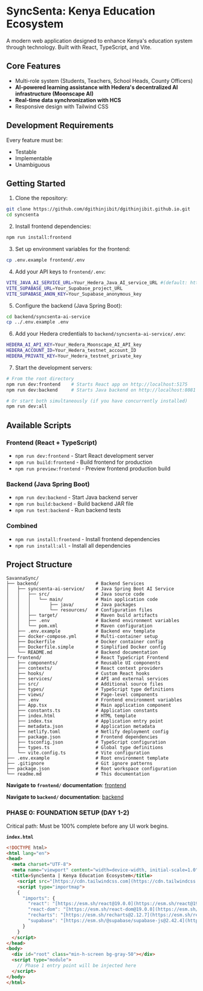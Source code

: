 # SyncSenta: Kenya Education Ecosystem

A modern web application designed to enhance Kenya's education system through technology. Built with React, TypeScript, and Vite.

## Core Features

- Multi-role system (Students, Teachers, School Heads, County Officers)
- **AI-powered learning assistance with Hedera's decentralized AI infrastructure (Moonscape AI)**
- **Real-time data synchronization with HCS**
- Responsive design with Tailwind CSS

## Development Requirements

Every feature must be:
- Testable
- Implementable
- Unambiguous

## Getting Started

1. Clone the repository:
```bash
git clone https://github.com/dgithinjibit/dgithinjibit.github.io.git
cd syncsenta
```

2. Install frontend dependencies:
```bash
npm run install:frontend
```

3. Set up environment variables for the frontend:
```bash
cp .env.example frontend/.env
```

4. Add your API keys to `frontend/.env`:
```bash
VITE_JAVA_AI_SERVICE_URL=Your_Hedera_Java_AI_service_URL #(default: http://localhost:8081/api)
VITE_SUPABASE_URL=Your_Supabase_project_URL
VITE_SUPABASE_ANON_KEY=Your_Supabase_anonymous_key
```
5. Configure the backend (Java Spring Boot):
```bash
cd backend/syncsenta-ai-service
cp ../.env.example .env
```

6. Add your Hedera credentials to `backend/syncsenta-ai-service/.env`:
```bash
HEDERA_AI_API_KEY=Your_Hedera_Moonscape_AI_API_key
HEDERA_ACCOUNT_ID=Your_Hedera_testnet_account_ID
HEDERA_PRIVATE_KEY=Your_Hedera_testnet_private_key
```
7. Start the development servers:
```bash
# From the root directory
npm run dev:frontend    # Starts React app on http://localhost:5175
npm run dev:backend     # Starts Java backend on http://localhost:8081

# Or start both simultaneously (if you have concurrently installed)
npm run dev:all
```

## Available Scripts

### Frontend (React + TypeScript)
- `npm run dev:frontend` - Start React development server
- `npm run build:frontend` - Build frontend for production
- `npm run preview:frontend` - Preview frontend production build

### Backend (Java Spring Boot)
- `npm run dev:backend` - Start Java backend server
- `npm run build:backend` - Build backend JAR file
- `npm run test:backend` - Run backend tests

### Combined
- `npm run install:frontend` - Install frontend dependencies
- `npm run install:all` - Install all dependencies

## Project Structure
```
SavannaSync/
├── backend/                     # Backend Services
│   ├── syncsenta-ai-service/    # Java Spring Boot AI Service
│   │   ├── src/                 # Java source code
│   │   │   └── main/            # Main application code
│   │   │       ├── java/        # Java packages
│   │   │       └── resources/   # Configuration files
│   │   ├── target/              # Maven build artifacts
│   │   ├── .env                 # Backend environment variables
│   │   └── pom.xml              # Maven configuration
│   ├── .env.example             # Backend env template
│   ├── docker-compose.yml       # Multi-container setup
│   ├── Dockerfile               # Docker container config
│   ├── Dockerfile.simple        # Simplified Docker config
│   └── README.md                # Backend documentation
├── frontend/                    # React TypeScript Frontend
│   ├── components/              # Reusable UI components
│   ├── contexts/                # React context providers
│   ├── hooks/                   # Custom React hooks
│   ├── services/                # API and external services
│   ├── src/                     # Additional source files
│   ├── types/                   # TypeScript type definitions
│   ├── views/                   # Page-level components
│   ├── .env                     # Frontend environment variables
│   ├── App.tsx                  # Main application component
│   ├── constants.ts             # Application constants
│   ├── index.html               # HTML template
│   ├── index.tsx                # Application entry point
│   ├── metadata.json            # Application metadata
│   ├── netlify.toml             # Netlify deployment config
│   ├── package.json             # Frontend dependencies
│   ├── tsconfig.json            # TypeScript configuration
│   ├── types.ts                 # Global type definitions
│   └── vite.config.ts           # Vite configuration
├── .env.example                 # Root environment template
├── .gitignore                   # Git ignore patterns
├── package.json                 # Root workspace configuration
└── readme.md                    # This documentation
```
**Navigate to `frontend/` documentation**: [frontend](frontend/README.md)

**Navigate to `backend/` documentation**: [backend](backend/README.md)

### PHASE 0: FOUNDATION SETUP (DAY 1-2)
Critical path: Must be 100% complete before any UI work begins.

**`index.html`**
```html
<!DOCTYPE html>
<html lang="en">
<head>
  <meta charset="UTF-8">
  <meta name="viewport" content="width=device-width, initial-scale=1.0">
  <title>SyncSenta | Kenya Education Ecosystem</title>
    <script src="[https://cdn.tailwindcss.com](https://cdn.tailwindcss.com)"></script>
    <script type="importmap">
    {
      "imports": {
        "react": "[https://esm.sh/react@19.0.0](https://esm.sh/react@19.0.0)",
        "react-dom": "[https://esm.sh/react-dom@19.0.0](https://esm.sh/react-dom@19.0.0)",
        "recharts": "[https://esm.sh/recharts@2.12.7](https://esm.sh/recharts@2.12.7)",
        "supabase": "[https://esm.sh/@supabase/supabase-js@2.42.4](https://esm.sh/@supabase/supabase-js@2.42.4)"
      }
    }
  </script>
</head>
<body>
  <div id="root" class="min-h-screen bg-gray-50"></div>
  <script type="module">
    // Phase 1 entry point will be injected here
  </script>
</body>
</html>